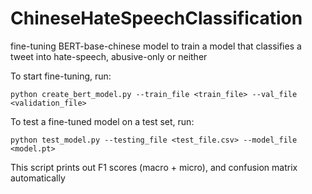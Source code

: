 # ChineseHateSpeechClassification
fine-tuning BERT-base-chinese model to train a model that classifies a tweet into hate-speech, abusive-only or neither

To start fine-tuning, run:

`python create_bert_model.py --train_file <train_file> --val_file <validation_file>`

To test a fine-tuned model on a test set, run:

`python test_model.py --testing_file <test_file.csv> --model_file <model.pt>`

This script prints out F1 scores (macro + micro),  and confusion matrix automatically 



